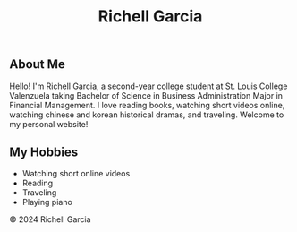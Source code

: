 <!DOCTYPE html>
<html lang="en">
<head>
    <meta charset="UTF-8">
    <meta name="viewport" content="width=device-width, initial-scale=1.0">
    <title>My Personal Website</title>
    <link rel="stylesheet" href="styles.css">
</head>
<body>
    <header>
        <h1>Richell Garcia</h1>
    </header>
    <main>
        <section id="about">
            <h2>About Me</h2>
            <p>Hello! I'm Richell Garcia, a second-year college student at St. Louis College Valenzuela taking Bachelor of Science in Business Administration Major in Financial Management. I love reading books, watching short videos online, watching chinese and korean historical dramas, and traveling. Welcome to my personal website!</p>
        </section>
        <section id="hobbies">
            <h2>My Hobbies</h2>
            <ul>
                <li>Watching short online videos</li>
                <li>Reading</li>
                <li>Traveling</li>
                <li>Playing piano</li>
            </ul>
        </section>
    </main>
    <footer>
        <p>&copy; 2024 Richell Garcia</p>
    </footer>
</body>
</html>
